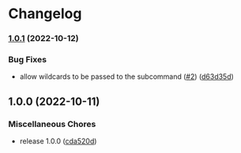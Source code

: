 # Changelog

### [1.0.1](https://www.github.com/snakemake/snakedeploy-github-action/compare/v1.0.0...v1.0.1) (2022-10-12)


### Bug Fixes

* allow wildcards to be passed to the subcommand ([#2](https://www.github.com/snakemake/snakedeploy-github-action/issues/2)) ([d63d35d](https://www.github.com/snakemake/snakedeploy-github-action/commit/d63d35d96e8384f12b6427fe0041b3428e022c08))

## 1.0.0 (2022-10-11)


### Miscellaneous Chores

* release 1.0.0 ([cda520d](https://www.github.com/snakemake/snakedeploy-github-action/commit/cda520d9f99e651da817710e9024ca1f9ca90f32))
